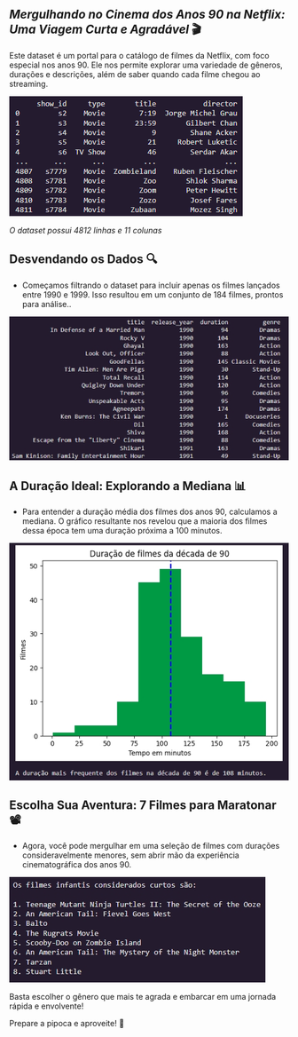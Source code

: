 ## *Mergulhando no Cinema dos Anos 90 na Netflix: Uma Viagem Curta e Agradável* 🎬

Este dataset é um portal para o catálogo de filmes da Netflix, com foco especial nos anos 90. Ele nos permite explorar uma variedade de gêneros, durações e descrições, além de saber quando cada filme chegou ao streaming.

![alt text](dataset.png)

_O dataset possui 4812 linhas e 11 colunas_

## **Desvendando os Dados 🔍** 

* Começamos filtrando o dataset para incluir apenas os filmes lançados entre 1990 e 1999. Isso resultou em um conjunto de 184 filmes, prontos para análise..

![alt text](filmes_filtrados.jpeg)

## **A Duração Ideal: Explorando a Mediana 📊**

* Para entender a duração média dos filmes dos anos 90, calculamos a mediana. O gráfico resultante nos revelou que a maioria dos filmes dessa época tem uma duração próxima a 100 minutos.

![alt text](grafico.jpeg)

## **Escolha Sua Aventura: 7 Filmes para Maratonar 📽**

* Agora, você pode mergulhar em uma seleção de filmes com durações consideravelmente menores, sem abrir mão da experiência cinematográfica dos anos 90.

![alt text](lista.jpeg)

Basta escolher o gênero que mais te agrada e embarcar em uma jornada rápida e envolvente!

Prepare a pipoca e aproveite! 🍿
